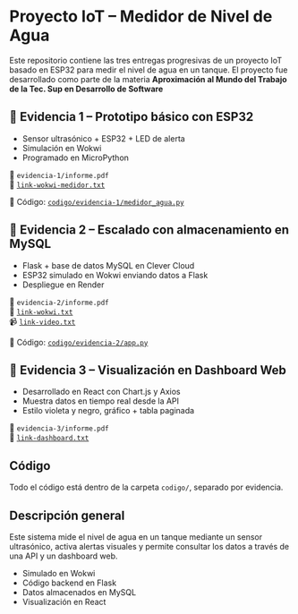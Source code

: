 
# Proyecto IoT – Medidor de Nivel de Agua

Este repositorio contiene las tres entregas progresivas de un proyecto IoT basado en ESP32 para medir el nivel de agua en un tanque. El proyecto fue desarrollado como parte de la materia **Aproximación al Mundo del Trabajo de la Tec. Sup en Desarrollo de Software**

## 🔹 Evidencia 1 – Prototipo básico con ESP32

- Sensor ultrasónico + ESP32 + LED de alerta
- Simulación en Wokwi
- Programado en MicroPython

📄 `evidencia-1/informe.pdf`  
🔗 [`link-wokwi-medidor.txt`](evidencia-1/link-wokwi-medidor.txt)

🧾 Código: [`codigo/evidencia-1/medidor_agua.py`](codigo/evidencia-1/medidor_agua.py)


## 🔹 Evidencia 2 – Escalado con almacenamiento en MySQL

- Flask + base de datos MySQL en Clever Cloud
- ESP32 simulado en Wokwi enviando datos a Flask
- Despliegue en Render

📄 `evidencia-2/informe.pdf`  
🔗 [`link-wokwi.txt`](evidencia-2/link-wokwi.txt)  
📹 [`link-video.txt`](evidencia-2/link-video.txt)

🧾 Código: [`codigo/evidencia-2/app.py`](codigo/evidencia-2/app.py)


## 🔹 Evidencia 3 – Visualización en Dashboard Web

- Desarrollado en React con Chart.js y Axios
- Muestra datos en tiempo real desde la API
- Estilo violeta y negro, gráfico + tabla paginada

📄 `evidencia-3/informe.pdf`  
🔗 [`link-dashboard.txt`](evidencia-3/link-dashboard.txt)


## Código

Todo el código está dentro de la carpeta `codigo/`, separado por evidencia.


## Descripción general

Este sistema mide el nivel de agua en un tanque mediante un sensor ultrasónico, activa alertas visuales y permite consultar los datos a través de una API y un dashboard web.

- Simulado en Wokwi
- Código backend en Flask
- Datos almacenados en MySQL
- Visualización en React

